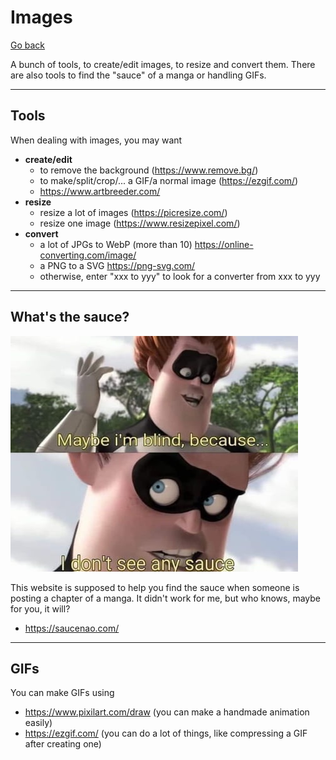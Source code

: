 # Images

[Go back](..)

A bunch of tools, to create/edit images, to resize and convert them. There are also tools to find the "sauce" of a manga or handling GIFs.

<hr class="sl">

## Tools

When dealing with images, you may want

* **create/edit**
  * to remove the background (<https://www.remove.bg/>)
  * to make/split/crop/... a GIF/a normal image (<https://ezgif.com/>)
  * <https://www.artbreeder.com/>
* **resize**
  * resize a lot of images (<https://picresize.com/>)
  * resize one image (<https://www.resizepixel.com/>)
* **convert**
  * a lot of JPGs to WebP (more than 10) <https://online-converting.com/image/>
  * a PNG to a SVG <https://png-svg.com/>
  * otherwise, enter "xxx to yyy" to look for a converter from xxx to yyy

<hr class="sr">

## What's the sauce?

![sauce](sauce.jpg)

This website is supposed to help you find the sauce when someone is posting a chapter of a manga. It didn't work for me, but who knows, maybe for you, it will?

* <https://saucenao.com/>

<hr class="sl">

## GIFs

You can make GIFs using

* <https://www.pixilart.com/draw> (you can make a handmade animation easily)
* <https://ezgif.com/> (you can do a lot of things, like compressing a GIF after creating one)